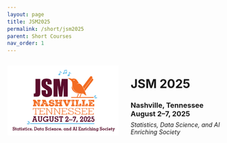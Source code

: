 ```yaml
---
layout: page
title: JSM2025
permalink: /short/jsm2025
parent: Short Courses
nav_order: 1
---
```





<div style="display: flex; align-items: center; gap: 2em; margin-top: 1em;">

  <img src="/assets/images/JSM25.png" alt="JSM 2025 Logo" style="max-width: 260px; height: auto;"/>

  <div>
    <h1 style="margin-top: 1;">JSM 2025</h1>
    <h3 style="margin-bottom: 0;">Nashville, Tennessee<br>August 2–7, 2025</h3>
    <p style="margin-top: 0.5em; font-style: italic;">
      Statistics, Data Science, and AI Enriching Society
    </p>
  </div>

</div>

<!-- Your content starts here -->